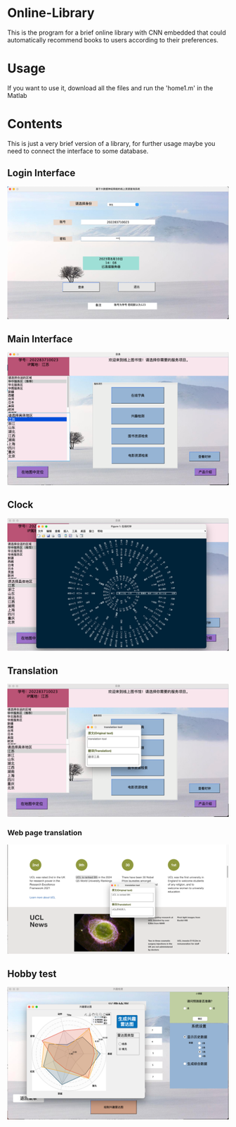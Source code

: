 # Online-Library
This is the program for a brief online library with CNN embedded that could automatically recommend books to users according to their preferences.

# Usage
If you want to use it, download all the files and run the 'home1.m' in the Matlab

# Contents
This is just a very brief version of a library, for further usage maybe you need to connect the interface to some database.
## Login Interface
![Login Interface](https://github.com/Asuka008/Online-Library/blob/main/Image/1.png)
## Main Interface
![Main Interface](https://github.com/Asuka008/Online-Library/blob/main/Image/2.png)
## Clock
![Clock](https://github.com/Asuka008/Online-Library/blob/main/Image/3.png)
## Translation
![Translation](https://github.com/Asuka008/Online-Library/blob/main/Image/4.png)
### Web page translation
![Web page translation](https://github.com/Asuka008/Online-Library/blob/main/Image/5.png)
## Hobby test
![Hobby test](https://github.com/Asuka008/Online-Library/blob/main/Image/6.png)


